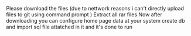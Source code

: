 Please download the files  (due to nettwork reasons i can't directly upload files to git using command prompt )
Extract all rar files
Now after downloading you can configure home page data at your system
create db and import sql file attatched in it
and it's done to run
